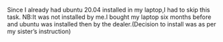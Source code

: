 Since I already had ubuntu 20.04 installed in my laptop,I had to skip this task.
NB:It was not installed by me.I bought my laptop six months before and ubuntu was installed then by the dealer.(Decision to install was as per my sister’s instruction) 
